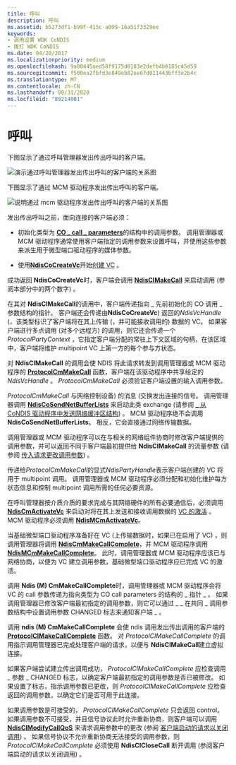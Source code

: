 ```yaml
---
title: 呼叫
description: 呼叫
ms.assetid: b5273df1-b99f-415c-a099-16a51f3329ee
keywords:
- 调用设置 WDK CoNDIS
- 拨打 WDK CoNDIS
ms.date: 04/20/2017
ms.localizationpriority: medium
ms.openlocfilehash: 9a00445aed58f9175d0103e2defb4b0185c45d59
ms.sourcegitcommit: f500ea2fbfd3e849eb82ee67d011443bff3e2b4c
ms.translationtype: MT
ms.contentlocale: zh-CN
ms.lasthandoff: 08/31/2020
ms.locfileid: "89214001"
---
```

# <a name="making-a-call"></a>呼叫





下图显示了通过呼叫管理器发出传出呼叫的客户端。

![演示通过呼叫管理器发出传出呼叫的客户端的关系图](images/cm-11.png)

下图显示了通过 MCM 驱动程序发出传出呼叫的客户端。

![说明通过 mcm 驱动程序发出传出呼叫的客户端的关系图](images/fig1-11.png)

发出传出呼叫之前，面向连接的客户端必须：

-   初始化类型为 [**CO \_ call \_ parameters**](/previous-versions/windows/hardware/network/ff545384(v=vs.85))的结构中的调用参数。 调用管理器或 MCM 驱动程序通常使用客户端指定的调用参数来设置呼叫，并使用这些参数来派生用于微型端口驱动程序的媒体参数。

-   使用[**NdisCoCreateVc**](/windows-hardware/drivers/ddi/ndis/nf-ndis-ndiscocreatevc)开始[创建 VC](creating-a-vc.md) 。

成功返回 **NdisCoCreateVc**时，客户端会调用 [**NdisClMakeCall**](/windows-hardware/drivers/ddi/ndis/nf-ndis-ndisclmakecall) 来启动调用 (参阅本部分中的两个数字) 。

在其对 **NdisClMakeCall**的调用中，客户端传递指向 \_ 先前初始化的 CO 调用 \_ 参数结构的指针。 客户端还会传递由**NdisCoCreateVc**) 返回的*NdisVcHandle* (，该类型标识了客户端将在其上传输 (，并可能接收调用的) 数据的 VC。 如果客户端进行多点调用 (对多个远程方) 的调用，则它还会传递一个 *ProtocolPartyContext* ，它指定客户端分配的常驻上下文区域的句柄，在该区域中，客户端将维护 multipoint VC 上第一方的每个参与方状态。

对 **NdisClMakeCall** 的调用会使 NDIS 将此请求转发到调用管理器或 MCM 驱动程序的 [**ProtocolCmMakeCall**](/windows-hardware/drivers/ddi/ndis/nc-ndis-protocol_cm_make_call) 函数，客户端在该驱动程序中共享给定的 *NdisVcHandle* 。 *ProtocolCmMakeCall* 必须验证客户端设置的输入调用参数。

*ProtocolCmMakeCall* 与网络控制设备) 的消息 (交换发出连接的信号。 调用管理器调用 [**NdisCoSendNetBufferLists**](/windows-hardware/drivers/ddi/ndis/nf-ndis-ndiscosendnetbufferlists) 来启动此类 exchange (请参阅 [ \_ 从 CoNDIS 驱动程序中发送网络缓冲区结构](sending-net-buffer-structures-from-condis-drivers.md)) 。 MCM 驱动程序绝不会调用 **NdisCoSendNetBufferLists**。 相反，它会直接通过网络传输数据。

调用管理器或 MCM 驱动程序可以在与相关的网络组件协商时修改客户端提供的调用参数，并可以返回不同于客户端最初提供给 **NdisClMakeCall** 的流量参数 (请参阅 [传入请求更改调用参数](incoming-request-to-change-call-parameters.md)) 。

传递给*ProtocolCmMakeCall*的显式*NdisPartyHandle*表示客户端创建的 VC 将用于 multipoint 调用。 调用管理器或 MCM 驱动程序必须分配和初始化维护每方状态信息和控制 multipoint 调用所需的任何必要资源。

在呼叫管理器按介质介质的要求完成与其网络硬件的所有必要通信后，必须调用 [**NdisCmActivateVc**](/windows-hardware/drivers/ddi/ndis/nf-ndis-ndiscmactivatevc) 来启动对将在其上发送和接收调用数据的 [VC 的激活](activating-a-vc.md) 。 MCM 驱动程序必须调用 [**NdisMCmActivateVc**](/windows-hardware/drivers/ddi/ndis/nf-ndis-ndismcmactivatevc)。

当基础微型端口驱动程序准备好在 VC (上传输数据时，如果已在启用了 VC) ，则调用管理器将调用 [**NdisCmMakeCallComplete**](/windows-hardware/drivers/ddi/ndis/nf-ndis-ndiscmmakecallcomplete)，并 MCM 驱动程序调用 [**NdisMCmMakeCallComplete**](/windows-hardware/drivers/ddi/ndis/nf-ndis-ndismcmmakecallcomplete)。 此时，调用管理器或 MCM 驱动程序应该已与网络协商，以便为 VC 建立调用参数，基础微型端口驱动程序应已完成 VC 的激活。

调用 **Ndis (M) CmMakeCallComplete**时，调用管理器或 MCM 驱动程序会将 VC 的 call 参数传递为指向类型为 CO call parameters 的结构的 \_ 指针 \_ 。 如果调用管理器已修改客户端最初指定的调用参数，则它可以通过 \_ \_ 在共同 \_ 调用参数结构中设置调用参数 CHANGED 标志来通知客户端 \_ 。

调用 **ndis (M) CmMakeCallComplete** 会使 ndis 调用发出传出调用的客户端的 [**ProtocolClMakeCallComplete**](/windows-hardware/drivers/ddi/ndis/nc-ndis-protocol_cl_make_call_complete) 函数。 对 *ProtocolClMakeCallComplete* 的调用指示调用管理器已完成处理客户端的请求，以便与 **NdisClMakeCall**建立虚拟连接。

如果客户端尝试建立传出调用成功， *ProtocolClMakeCallComplete* 应检查调用 \_ 参数 \_ CHANGED 标志，以确定客户端最初指定的调用参数是否已被修改。 如果设置了标志，指示调用参数已更改，则 *ProtocolClMakeCallComplete* 应检查返回的调用参数，以确定它们是否可用于此连接。

如果调用参数是可接受的， *ProtocolClMakeCallComplete* 只会返回 control。 如果调用参数不可接受，并且信号协议此时允许重新协商，则客户端可以调用 [**NdisClModifyCallQoS**](/windows-hardware/drivers/ddi/ndis/nf-ndis-ndisclmodifycallqos) 来请求调用参数中的更改 (参阅 [客户端启动的请求以关闭调用](client-initiated-request-to-close-a-call.md)) 。 如果信号协议不允许重新协商无法接受的调用参数，则 *ProtocolClMakeCallComplete* 必须使用 **NdisClCloseCall** 断开调用 (参阅客户端启动的请求以关闭调用) 。

 

